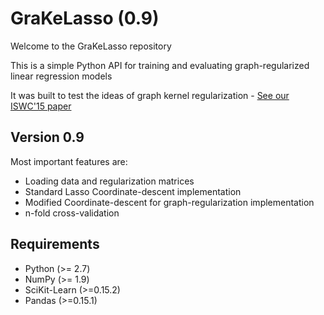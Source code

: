 # GraKeLasso (0.9)
Welcome to the GraKeLasso repository 

This is a simple Python API for training and evaluating graph-regularized linear regression models

It was built to test the ideas of graph kernel regularization - [See our ISWC'15 paper](http://iswc2015.semanticweb.org/program/accepted-papers)

## Version 0.9
Most important features are:

* Loading data and regularization matrices
* Standard Lasso Coordinate-descent implementation
* Modified Coordinate-descent for graph-regularization implementation
* n-fold cross-validation

## Requirements
* Python (>= 2.7)
* NumPy (>= 1.9)
* SciKit-Learn (>=0.15.2)
* Pandas (>=0.15.1)
